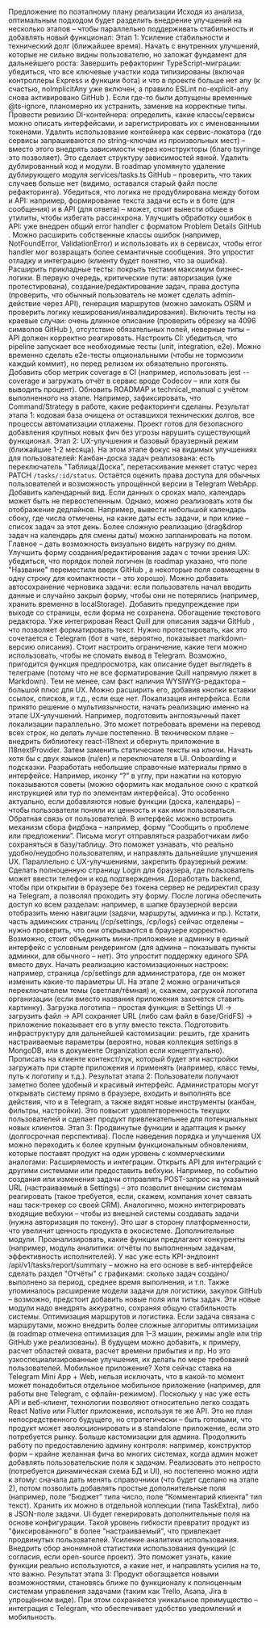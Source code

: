 Предложение по поэтапному плану реализации
Исходя из анализа, оптимальным подходом будет разделить внедрение улучшений на несколько этапов – чтобы параллельно поддерживать стабильность и добавлять новый функционал:
Этап 1: Усиление стабильности и технический долг (ближайшее время). Начать с внутренних улучшений, которые не сильно видны пользователю, но заложат фундамент для дальнейшего роста:
Завершить рефакторинг TypeScript-миграции: убедиться, что все ключевые участки кода типизированы (включая контроллеры Express и функции бота) и что в проекте больше нет any (к счастью, noImplicitAny уже включен, а правило ESLint no-explicit-any снова активировано
GitHub
). Если где-то были допущены временные @ts-ignore, планомерно их устранить, заменив на корректные типы.
Провести ревизию DI-контейнера: определить, какие классы/сервисы можно описать интерфейсами, и зарегистрировать их с именованными токенами. Удалить использование контейнера как сервис-локатора (где сервисы запрашиваются по string-ключам из произвольных мест) – вместо этого внедрять зависимости через конструкторы (благо tsyringe это позволяет). Это сделает структуру зависимостей явной.
Удалить дублированный код и модули. В roadmap упомянуто удаление дублирующего модуля services/tasks.ts
GitHub
– проверить, что таких случаев больше нет (видимо, оставался старый файл после рефакторинга). Убедиться, что логика не продублирована между ботом и API: например, формирование текста задачи есть и в боте (для сообщения) и в API (для ответа) – может, стоит вынести общее в утилиты, чтобы избегать рассинхрона.
Улучшить обработку ошибок в API: уже внедрен общий error handler с форматом Problem Details
GitHub
. Можно расширить собственные классы ошибок (например, NotFoundError, ValidationError) и использовать их в сервисах, чтобы error handler мог возвращать более семантичные сообщения. Это упростит отладку и интеграцию (клиенту будет понятно, что за ошибка).
Расширить прикладные тесты: покрыть тестами максимум бизнес-логики. В первую очередь, критические пути: авторизация (уже протестирована), создание/редактирование задач, права доступа (проверить, что обычный пользователь не может сделать admin-действие через API), генерация маршрутов (можно замокать OSRM и проверить логику кеширования/инвалидирования). Включить тесты на краевые случаи: очень длинное описание (проверить обрезку на 4096 символов
GitHub
), отсутствие обязательных полей, неверные типы – API должен корректно реагировать.
Настроить CI: убедиться, что pipeline запускает все необходимые тесты (unit, integration, e2e). Можно временно сделать e2e-тесты опциональными (чтобы не тормозили каждый коммит), но перед релизом их обязательно прогонять. Добавить сбор метрик coverage в CI (например, использовать jest --coverage и загружать отчёт в сервис вроде Codecov – или хотя бы выводить процент).
Обновить ROADMAP и technical_manual с учётом выполненного на этапе. Например, зафиксировать, что Command/Strategy в работе, какие рефакторинги сделаны.
Результат этапа 1: кодовая база очищена от оставшихся технических долгов, все процессы автоматизации отлажены. Проект готов для безопасного добавления крупных новых фич без угрозы нарушить существующий функционал.
Этап 2: UX-улучшения и базовый браузерный режим (ближайшие 1-2 месяца). На этом этапе фокус на видимых улучшениях для пользователей:
Канбан-доска задач реализована: есть переключатель "Таблица/Доска", перетаскивание меняет статус через PATCH `/tasks/:id/status`. Остаётся оценить права доступа для обычных пользователей и возможность упрощённой версии в Telegram WebApp.
Добавить календарный вид. Если данных о сроках мало, календарь может быть не первостепенным. Однако, можно реализовать хотя бы отображение дедлайнов. Например, вывести небольшой календарь сбоку, где числа отмечены, на какие даты есть задачи, и при клике – список задач за этот день. Более сложную реализацию (drag&drop задач на календарь для смены даты) можно запланировать на потом. Главное – дать возможность визуально видеть нагрузку по дням.
Улучшить форму создания/редактирования задач с точки зрения UX: убедиться, что порядок полей логичен (в roadmap указано, что поле "Название" переместили вверх
GitHub
, а некоторые поля совмещены в одну строку для компактности – это хорошо). Можно добавить автосохранение черновика задачи: если пользователь начал вводить данные и случайно закрыл форму, чтобы они не потерялись (например, хранить временно в localStorage). Добавить предупреждение при выходе со страницы, если форма не сохранена.
Обогащение текстового редактора. Уже интегрирован React Quill для описания задачи
GitHub
, что позволяет форматировать текст. Нужно протестировать, как это сочетается с Telegram (бот в чате, вероятно, показывает markdown-версию описания). Стоит настроить ограничение, какие теги можно использовать, чтобы не сломать вывод в Telegram. Возможно, пригодится функция предпросмотра, как описание будет выглядеть в телеграме (потому что не все форматирование Quill напрямую ляжет в Markdown). Тем не менее, сам факт наличия WYSIWYG-редактора – большой плюс для UX. Можно расширить его, добавив кнопки вставки ссылок, списков, и т.д., если еще нет.
Локализация интерфейса. Если принято решение о мультиязычности, начать реализацию именно на этапе UX-улучшений. Например, подготовить англоязычный пакет локализации параллельно. Это может потребовать времени на перевод всех строк, но делать лучше постепенно. В техническом плане – внедрить библиотеку react-i18next и обернуть приложение в I18nextProvider. Затем заменить статические тексты на ключи. Начать хотя бы с двух языков (ru/en) и переключателя в UI.
Onboarding и подсказки. Разработать небольшие справочные материалы прямо в интерфейсе. Например, иконку “?” в углу, при нажатии на которую показываются советы (можно оформить как модальное окно с краткой инструкцией или тур по элементам интерфейса). Это особенно актуально, если добавляются новые функции (доска, календарь) – чтобы пользователи поняли их ценность и как ими пользоваться.
Обратная связь от пользователей. В интерфейс можно встроить механизм сбора фидбэка – например, форму “Сообщить о проблеме или предложении”. Письма могут отправляться разработчикам либо сохраняться в базу/таблицу. Это поможет узнавать, что реально удобно/неудобно пользователям, и направлять дальнейшие улучшения UX.
Параллельно с UX-улучшениями, закрепить браузерный режим:
Сделать полноценную страницу Login для браузера, где пользователь может ввести телефон и код подтверждения. Доработать backend, чтобы при открытии в браузере без токена сервер не редиректил сразу на Telegram, а позволял проходить эту форму.
После логина обеспечить доступ ко всем разделам: например, в шапке браузерной версии отобразить меню навигации (задачи, маршруты, админка и пр.). Кстати, часть админских страниц (/cp/settings, /cp/logs) сейчас отделены – нужно проверить, что они открываются в браузере корректно. Возможно, стоит объединить мини-приложение и админку в единый интерфейс с условным рендерингом (для админа – показывать пункты админки, для обычного – нет). Это упростит поддержку единого SPA вместо двух.
Начать реализацию кастомизационных настроек: например, страница /cp/settings для администратора, где он может изменить какие-то параметры UI. На этапе 2 можно ограничиться переключателем темы (светлая/тёмная) и, скажем, загрузкой логотипа организации (если вместо названия приложения захочется ставить картинку). Загрузка логотипа – простая функция: в Settings UI -> загрузить файл -> API сохраняет URL (либо сам файл в базе/GridFS) -> приложение показывает его в углу вместо текста.
Подготовить инфраструктуру для дальнейшей кастомизации: решить, где хранить настраиваемые параметры (вероятно, новая коллекция settings в MongoDB, или в документе Organization если концептуально). Прописать на клиенте контекст/хук, который будет эти настройки загружать при старте приложения и применять (например, класс темы, путь к логотипу и т.д.).
Результат этапа 2: Пользователи получают заметно более удобный и красивый интерфейс. Администраторы могут открывать систему прямо в браузере, входить и выполнять все действия, что и в Telegram, а также видят новые инструменты (канбан, фильтры, настройки). Это повысит удовлетворенность текущих пользователей и сделает продукт привлекательнее для потенциальных новых клиентов.
Этап 3: Продвинутые функции и адаптация к рынку (долгосрочная перспектива). После наведения порядка и улучшения UX можно переходить к более крупным функциональным обновлениям, которые поставят продукт на один уровень с коммерческими аналогами:
Расширяемость и интеграции. Открыть API для интеграций с другими системами или предоставить вебхуки. Например, по событию создания или изменения задачи отправлять POST-запрос на указанный URL (настраиваемый в Settings) – это позволит внешним системам реагировать (такое требуется, если, скажем, компания хочет связать наш таск-трекер со своей CRM). Аналогично, можно интегрировать входящие вебхуки – чтобы из внешней системы создавать задачи (нужна авторизация по токену). Это шаг в сторону платформенности, что увеличит ценность продукта в экосистеме.
Дополнительные модули. Проанализировать, какие функции предлагают конкуренты (например, модуль аналитики: отчёты по выполненным задачам, эффективность исполнителей). У нас уже есть KPI-эндпоинт /api/v1/tasks/report/summary – можно на его основе в веб-интерфейсе сделать раздел "Отчёты" с графиками: сколько задач создано/выполнено за период, среднее время выполнения, и т.п. Также упоминалось расширение модели задачи для логистики, закупок
GitHub
– возможно, предстоит добавить новые поля или типы задач. Эти новые модули надо внедрять аккуратно, сохраняя общую стабильность системы.
Оптимизация маршрутов и логистика. Если задача связана с маршрутами, можно внедрить более сложные алгоритмы оптимизации (в roadmap отмечена оптимизация для 1–3 машин, режимы angle или trip
GitHub
уже реализованы). В будущем можно добавить, к примеру, расчет областей охвата, расчет времени прибытия и пр. Но это узкоспециализированные улучшения, их делать по мере требований пользователей.
Мобильное приложение? Хотя сейчас ставка на Telegram Mini App + Web, нельзя исключать, что в какой-то момент может понадобиться отдельное мобильное приложение (например, для работы вне Telegram, с офлайн-режимом). Поскольку у нас уже есть API и веб-клиент, технологии позволяют относительно легко создать React Native или Flutter приложение, используя те же API. Это не план непосредственного будущего, но стратегически – быть готовыми, что продукт может эволюционировать и в standalone приложение, если это потребуется рынку.
Больше кастомизации для админа. Продолжить работу по предоставлению админу контроля: например, конструктор форм – крайне желанная фича во многих системах, когда админ может добавлять пользовательские поля к задачам. Реализовать это непросто (потребуется динамическая схема БД и UI), но постепенно можно идти к этому: сначала дать менять справочники (что будет сделано на этапе 2), потом позволить добавлять простые дополнительные поля (например, поле “Бюджет” типа число, поле “Комментарий клиента” тип текст). Хранить их можно в отдельной коллекции (типа TaskExtra), либо в JSON-поле задачи. UI будет генерировать дополнительные поля на основе конфигурации. Такой уровень гибкости превратит продукт из "фиксированного" в более "настраиваемый", что привлекает продвинутых пользователей.
Усиление аналитики использования. Внедрить сбор анонимной статистики использования функций (с согласия, если open-source проект). Это поможет узнать, какие функции реально используются, а какие нет, и направлять усилия на то, что важно.
Результат этапа 3: Продукт обогащается новыми возможностями, становясь ближе по функционалу к полноценным системам управления задачами (таким как Trello, Asana, Jira в упрощённом виде). При этом сохраняется уникальное преимущество – интеграция с Telegram, что обеспечивает удобство уведомлений и мобильность.
